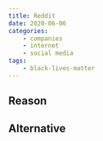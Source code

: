 ```yaml
---
title: Reddit
date: 2020-06-06
categories:
    - companies
    - internet
    - social media
tags:
    - black-lives-matter
---
```


## Reason


## Alternative

